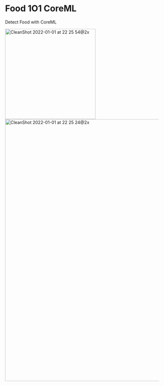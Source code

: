 # Food 1O1 CoreML
 Detect Food with CoreML
 
<img width="296" alt="CleanShot 2022-01-01 at 22 25 54@2x" src="https://user-images.githubusercontent.com/54872601/147852739-a890d597-08c9-4dd8-9819-153fb7802d4c.png">

<img width="859" alt="CleanShot 2022-01-01 at 22 25 24@2x" src="https://user-images.githubusercontent.com/54872601/147852742-40f140b4-6788-4509-af13-9c403d943ef3.png">
